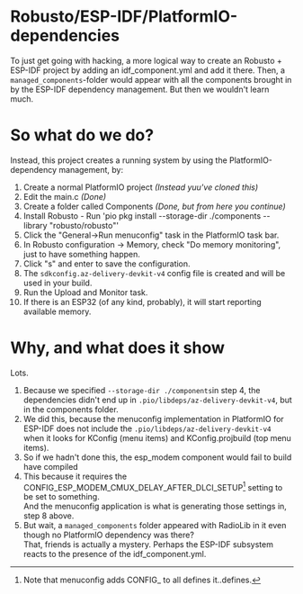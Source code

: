 # Robusto/ESP-IDF/PlatformIO-dependencies
To just get going with hacking, a more logical way to create an Robusto + ESP-IDF project by adding an idf_component.yml and add it there. Then, a `managed_components`-folder would appear with all the components brought in by the ESP-IDF dependency management. 
But then we wouldn't learn much. 

# So what do we do?

Instead, this project creates a running system by using the PlatformIO-dependency management, by:
1. Create a normal PlatformIO project _(Instead yuu've cloned this)_
2. Edit the main.c _(Done)_
3. Create a folder called Components _(Done, but from here you continue)_
4. Install Robusto - Run 'pio pkg install --storage-dir ./components  --library "robusto/robusto"'
5. Click the "General->Run menuconfig" task in the PlatformIO task bar.
6. In Robusto configuration -> Memory, check "Do memory monitoring", just to have something happen.
7. Click "s" and enter to save the configuration. 
8. The `sdkconfig.az-delivery-devkit-v4` config file is created and will be used in your build.
9. Run the Upload and Monitor task. 
10. If there is an ESP32 (of any kind, probably), it will start reporting available memory.

# Why, and what does it show
Lots.
1. Because we specified `--storage-dir ./components`in step 4, the dependencies didn't end up in `.pio/libdeps/az-delivery-devkit-v4`, but in the components folder.
2. We did this, because the menuconfig implementation in PlatformIO for ESP-IDF does not include the `.pio/libdeps/az-delivery-devkit-v4` when it looks for KConfig (menu items) and KConfig.projbuild (top menu items). 
3. So if we hadn't done this, the esp_modem component would fail to build have compiled
4. This because it requires the CONFIG_ESP_MODEM_CMUX_DELAY_AFTER_DLCI_SETUP[^4] setting to be set to something. <br/>And the menuconfig application is what is generating those settings in, step 8 above. 
5. But wait, a `managed_components` folder appeared with RadioLib in it even though no PlatformIO dependency was there? <br />  That, friends is actually a mystery. Perhaps the ESP-IDF subsystem reacts to the presence of the idf_component.yml. 



[^4]: Note that menuconfig adds CONFIG_ to all defines it..defines.

